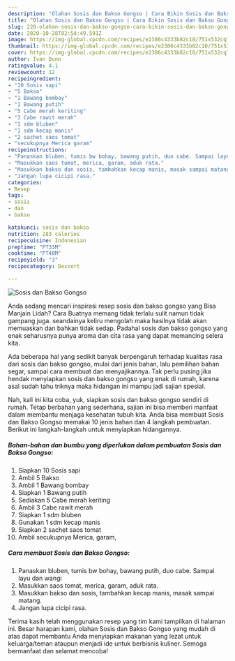 ```yaml
---
description: "Olahan Sosis dan Bakso Gongso | Cara Bikin Sosis dan Bakso Gongso Yang Enak Banget"
title: "Olahan Sosis dan Bakso Gongso | Cara Bikin Sosis dan Bakso Gongso Yang Enak Banget"
slug: 220-olahan-sosis-dan-bakso-gongso-cara-bikin-sosis-dan-bakso-gongso-yang-enak-banget
date: 2020-10-28T02:54:49.591Z
image: https://img-global.cpcdn.com/recipes/e2386c4333b82c10/751x532cq70/sosis-dan-bakso-gongso-foto-resep-utama.jpg
thumbnail: https://img-global.cpcdn.com/recipes/e2386c4333b82c10/751x532cq70/sosis-dan-bakso-gongso-foto-resep-utama.jpg
cover: https://img-global.cpcdn.com/recipes/e2386c4333b82c10/751x532cq70/sosis-dan-bakso-gongso-foto-resep-utama.jpg
author: Ivan Dunn
ratingvalue: 4.1
reviewcount: 12
recipeingredient:
- "10 Sosis sapi"
- "5 Bakso"
- "1 Bawang bombay"
- "1 Bawang putih"
- "5 Cabe merah keriting"
- "3 Cabe rawit merah"
- "1 sdm bluben"
- "1 sdm kecap manis"
- "2 sachet saos tomat"
- "secukupnya Merica garam"
recipeinstructions:
- "Panaskan bluben, tumis bw bohay, bawang putih, duo cabe. Sampai layu dan wangi"
- "Masukkan saos tomat, merica, garam, aduk rata."
- "Masukkan bakso dan sosis, tambahkan kecap manis, masak sampai matang."
- "Jangan lupa cicipi rasa."
categories:
- Resep
tags:
- sosis
- dan
- bakso

katakunci: sosis dan bakso 
nutrition: 283 calories
recipecuisine: Indonesian
preptime: "PT33M"
cooktime: "PT48M"
recipeyield: "3"
recipecategory: Dessert

---
```



![Sosis dan Bakso Gongso](https://img-global.cpcdn.com/recipes/e2386c4333b82c10/751x532cq70/sosis-dan-bakso-gongso-foto-resep-utama.jpg)

Anda sedang mencari inspirasi resep sosis dan bakso gongso yang Bisa Manjain Lidah? Cara Buatnya memang tidak terlalu sulit namun tidak gampang juga. seandainya keliru mengolah maka hasilnya tidak akan memuaskan dan bahkan tidak sedap. Padahal sosis dan bakso gongso yang enak seharusnya punya aroma dan cita rasa yang dapat memancing selera kita.

Ada beberapa hal yang sedikit banyak berpengaruh terhadap kualitas rasa dari sosis dan bakso gongso, mulai dari jenis bahan, lalu pemilihan bahan segar, sampai cara membuat dan menyajikannya. Tak perlu pusing jika hendak menyiapkan sosis dan bakso gongso yang enak di rumah, karena asal sudah tahu triknya maka hidangan ini mampu jadi sajian spesial.




Nah, kali ini kita coba, yuk, siapkan sosis dan bakso gongso sendiri di rumah. Tetap berbahan yang sederhana, sajian ini bisa memberi manfaat dalam membantu menjaga kesehatan tubuh kita. Anda bisa membuat Sosis dan Bakso Gongso memakai 10 jenis bahan dan 4 langkah pembuatan. Berikut ini langkah-langkah untuk menyiapkan hidangannya.

<!--inarticleads1-->

##### Bahan-bahan dan bumbu yang diperlukan dalam pembuatan Sosis dan Bakso Gongso:

1. Siapkan 10 Sosis sapi
1. Ambil 5 Bakso
1. Ambil 1 Bawang bombay
1. Siapkan 1 Bawang putih
1. Sediakan 5 Cabe merah keriting
1. Ambil 3 Cabe rawit merah
1. Siapkan 1 sdm bluben
1. Gunakan 1 sdm kecap manis
1. Siapkan 2 sachet saos tomat
1. Ambil secukupnya Merica, garam,




<!--inarticleads2-->

##### Cara membuat Sosis dan Bakso Gongso:

1. Panaskan bluben, tumis bw bohay, bawang putih, duo cabe. Sampai layu dan wangi
1. Masukkan saos tomat, merica, garam, aduk rata.
1. Masukkan bakso dan sosis, tambahkan kecap manis, masak sampai matang.
1. Jangan lupa cicipi rasa.




Terima kasih telah menggunakan resep yang tim kami tampilkan di halaman ini. Besar harapan kami, olahan Sosis dan Bakso Gongso yang mudah di atas dapat membantu Anda menyiapkan makanan yang lezat untuk keluarga/teman ataupun menjadi ide untuk berbisnis kuliner. Semoga bermanfaat dan selamat mencoba!
